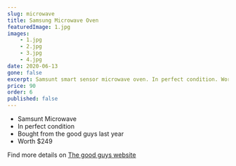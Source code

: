 ```yaml
---
slug: microwave
title: Samsung Microwave Oven
featuredImage: 1.jpg
images:
    - 1.jpg
    - 2.jpg
    - 3.jpg
    - 4.jpg
date: 2020-06-13
gone: false
excerpt: Samsunt smart sensor microwave oven. In perfect condition. Worth $249
price: 90
order: 6
published: false
---
```

* Samsunt Microwave
* In perfect condition
* Bought from the good guys last year
* Worth $249

Find more details on [The good guys website](https://www.thegoodguys.com.au/samsung-40l-1000w-stainless-steel-microwave-me6144st)
